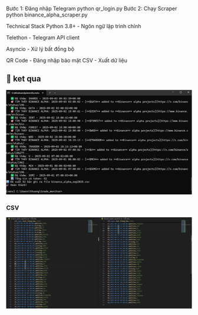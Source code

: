 Bước 1: Đăng nhập Telegram 
python qr_login.py
Bước 2: Chạy Scraper
python binance_alpha_scraper.py

Technical Stack
Python 3.8+ - Ngôn ngữ lập trình chính

Telethon - Telegram API client

Asyncio - Xử lý bất đồng bộ

QR Code - Đăng nhập bảo mật
CSV - Xuất dữ liệu
## 🎯 ket qua
![Terminal](./images/image.png)
### CSV
![CSV Output](./images/csv.png)